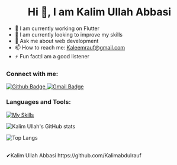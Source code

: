  <h1 align="center">Hi 👋, I am Kalim Ullah Abbasi</h1>

- 🔭 I am currently working on Flutter
- 🌱 I am currently looking to improve my skills 
- 💬 Ask me about web development
- 📫 How to reach me: Kaleemrauf@gmail.com
- ⚡ Fun fact:I am a good listener
  
### Connect with me:
<div id="badges">
  <a href="https://github.com/Kalimabdulrauf">
    <img src="https://img.shields.io/badge/Github-white?style=for-the-badge&logo=Github&logoColor=black" alt="Github Badge"/>
  </a>
<a href="mailto:kaleemrauf@gmail.com">
    <img src="https://img.shields.io/badge/Gmail-FFFFFF?style=for-the-badge&logo=gmail&logoColor=EA4335" alt="Gmail Badge"/>
</a>

</div>

### Languages and Tools:
[![My Skills](https://skillicons.dev/icons?i=react,angular,javascript,css,java,csharp,php,mysql,github,git&perline=10)](https://skillicons.dev)

![Kalim Ullah's GitHub stats](https://github-readme-stats.vercel.app/api?username=Kalimabdulrauf&&show_icons=true&theme=dark)

![Top Langs](https://github-readme-stats.vercel.app/api/top-langs/?username=Kalimabdulrauf&theme=dark)






<br>
✔Kalim Ullah Abbasi https://github.com/Kalimabdulrauf
